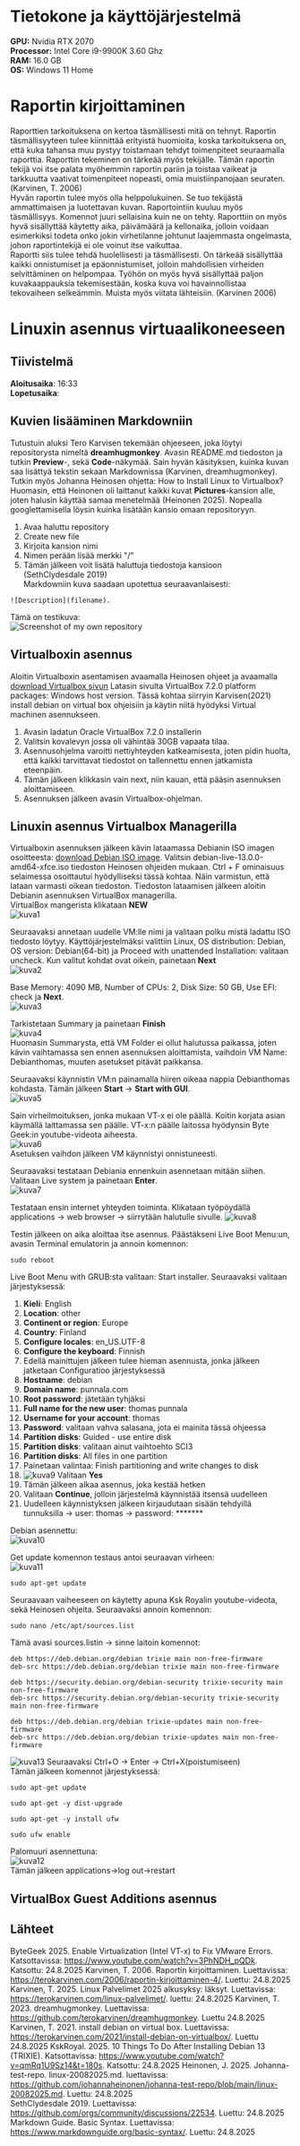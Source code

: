 # Tietokone ja käyttöjärjestelmä
**GPU:** Nvidia RTX 2070  
**Processor:** Intel Core i9-9900K 3.60 Ghz    
**RAM:** 16.0 GB  
**OS:**  Windows 11 Home  

# Raportin kirjoittaminen
Raporttien tarkoituksena on kertoa täsmällisesti mitä on tehnyt. Raportin täsmällisyyteen tulee kiinnittää erityistä huomioita, koska tarkoituksena on, että kuka tahansa muu pystyy toistamaan tehdyt toimenpiteet seuraamalla raporttia. Raporttin tekeminen on tärkeää myös tekijälle. Tämän raportin tekijä voi itse palata myöhemmin raportin pariin ja toistaa vaikeat ja tarkkuutta vaativat toimenpiteet nopeasti, omia muistiinpanojaan seuraten. (Karvinen, T. 2006)  
Hyvän raportin tulee myös olla helppolukuinen. Se tuo tekijästä ammattimaisen ja luotettavan kuvan. Raportointiin kuuluu myös täsmällisyys. Komennot juuri sellaisina kuin ne on tehty. Raporttiin on myös hyvä sisällyttää käytetty aika, päivämäärä ja kellonaika, jolloin voidaan esimerkiksi todeta onko jokin virhetilanne johtunut laajemmasta ongelmasta, johon raportintekijä ei ole voinut itse vaikuttaa.  
Raportti siis tulee tehdä huolellisesti ja täsmällisesti. On tärkeää sisällyttää kaikki onnistumiset ja epäonnistumiset, jolloin mahdollisien virheiden selvittäminen on helpompaa. Työhön on myös hyvä sisällyttää paljon kuvakaappauksia tekemisestään, koska kuva voi havainnollistaa tekovaiheen selkeämmin. Muista myös viitata lähteisiin. (Karvinen 2006)  
# Linuxin asennus virtuaalikoneeseen
## Tiivistelmä
**Aloitusaika**: 16:33  
**Lopetusaika**: 
## Kuvien lisääminen Markdowniin
Tutustuin aluksi Tero Karvisen tekemään ohjeeseen, joka löytyi repositorysta nimeltä **dreamhugmonkey**. Avasin README.md tiedoston ja tutkin **Preview**-, sekä **Code**-näkymää. Sain hyvän käsityksen, kuinka kuvan saa lisättyä tekstin sekaan Markdownissa (Karvinen, dreamhugmonkey). Tutkin myös Johanna Heinosen ohjetta: How to Install Linux to Virtualbox? Huomasin, että Heinonen oli laittanut kaikki kuvat **Pictures**-kansion alle, joten halusin käyttää samaa menetelmää (Heinonen 2025). Nopealla googlettamisella löysin kuinka lisätään kansio omaan repositoryyn.  
1. Avaa haluttu repository
2. Create new file
3. Kirjoita kansion nimi
4. Nimen perään lisää merkki "/"
5. Tämän jälkeen voit lisätä haluttuja tiedostoja kansioon  
(SethClydesdale 2019)  
Markdowniin kuva saadaan upotettua seuraavanlaisesti:
```
![Description](filename). 
```
Tämä on testikuva:  
![Screenshot of my own repository](./Pictures/testikuva.png)
## Virtualboxin asennus
Aloitin Virtualboxin asentamisen avaamalla Heinosen ohjeet ja avaamalla [download Virtualbox sivun](https://www.virtualbox.org/wiki/Downloads) Latasin sivulta VirtualBox 7.2.0 platform packages: Windows host version. Tässä kohtaa siirryin Karvisen(2021) install debian on virtual box ohjeisiin ja käytin niitä hyödyksi Virtual machinen asennukseen. 
1. Avasin ladatun Oracle VirtualBox 7.2.0 installerin
2. Valitsin kovalevyn jossa oli vähintää 30GB vapaata tilaa.
3. Asennusohjelma varoitti nettiyhteyden katkeamisesta, joten pidin huolta, että kaikki tarvittavat tiedostot on tallennettu ennen jatkamista eteenpäin.
4. Tämän jälkeen klikkasin vain next, niin kauan, että pääsin asennuksen aloittamiseen.
5. Asennuksen jälkeen avasin Virtualbox-ohjelman.
## Linuxin asennus Virtualbox Managerilla
Virtualboxin asennuksen jälkeen kävin lataamassa Debianin ISO imagen osoitteesta: [download Debian ISO image](https://cdimage.debian.org/debian-cd/13.0.0-live/amd64/iso-hybrid/). Valitsin debian-live-13.0.0-amd64-xfce.iso tiedoston Heinosen ohjeiden mukaan. Ctrl + F ominaisuus selaimessa osoittautui hyödylliseksi tässä kohtaa. Näin varmistun, että lataan varmasti oikean tiedoston. Tiedoston lataamisen jälkeen aloitin Debianin asennuksen VirtualBox managerilla.  
VirtualBox mangerista klikataan **NEW**  
![kuva1](./Pictures/kuva1.png)  

Seuraavaksi annetaan uudelle VM:lle nimi ja valitaan polku mistä ladattu ISO tiedosto löytyy. Käyttöjärjestelmäksi valittiin Linux, OS distribution: Debian, OS version: Debian(64-bit) ja Proceed with unattended Installation: valitaan uncheck. Kun valitut kohdat ovat oikein, painetaan **Next**   
![kuva2](./Pictures/kuva2.png)   

Base Memory: 4090 MB, Number of CPUs: 2, Disk Size: 50 GB, Use EFI: check ja **Next**.  
![kuva3](./Pictures/kuva3.png)  

Tarkistetaan Summary ja painetaan **Finish**  
![kuva4](./Pictures/kuva4.png)   
Huomasin Summarysta, että VM Folder ei ollut halutussa paikassa, joten kävin vaihtamassa sen ennen asennuksen aloittamista, vaihdoin VM Name: Debianthomas, muuten asetukset pitävät paikkansa.  

Seuraavaksi käynnistin VM:n painamalla hiiren oikeaa nappia Debianthomas kohdasta. Tämän jälkeen **Start** -> **Start with GUI**.  
![kuva5](./Pictures/kuva5.png)  

Sain virheilmoituksen, jonka mukaan VT-x ei ole päällä. Koitin korjata asian käymällä laittamassa sen päälle. VT-x:n päälle laitossa hyödynsin Byte Geek:in youtube-videota aiheesta.  
![kuva6](./Pictures/kuva6.png)  
Asetuksen vaihdon jälkeen VM käynnistyi onnistuneesti.  

Seuraavaksi testataan Debiania ennenkuin asennetaan mitään siihen. Valitaan Live system ja painetaan **Enter**.  
![kuva7](./Pictures/kuva7.png)  

Testataan ensin internet yhteyden toiminta. Klikataan työpöydällä applications -> web browser -> siirrytään halutulle sivulle.
![kuva8](./Pictures/kuva8.png)  

Testin jälkeen on aika aloittaa itse asennus. Päästäkseni Live Boot Menu:un, avasin Terminal emulatorin ja annoin komennon:
```
sudo reboot
```
Live Boot Menu with GRUB:sta valitaan: Start installer. Seuraavaksi valitaan järjestyksessä:
1. **Kieli**: English
2. **Location**: other
3. **Continent or region**: Europe
4. **Country**: Finland
5. **Configure locales**: en_US.UTF-8
6. **Configure the keyboard**: Finnish
7. Edellä mainittujen jälkeen tulee hieman asennusta, jonka jälkeen jatketaan Configuratioo järjestyksessä
8. **Hostname**: debian
9. **Domain name**: punnala.com
10. **Root password**: jätetään tyhjäksi
11. **Full name for the new user**: thomas punnala
12. **Username for your account**: thomas
13. **Password**: valitaan vahva salasana, jota ei mainita tässä ohjeessa
14. **Partition disks**: Guided - use entire disk
15. **Partition disks**: valitaan ainut vaihtoehto SCI3
16. **Partition disks**: All files in one partition
17. Painetaan valintaa: Finish partitioning and write changes to disk
18. ![kuva9](./Pictures/kuva9.png) Valitaan **Yes**
19. Tämän jälkeen alkaa asennus, joka kestää hetken
20. Valitaan **Continue**, jolloin järjestelmä käynnistää itsensä uudelleen
21. Uudelleen käynnistyksen jälkeen kirjaudutaan sisään tehdyillä tunnuksilla -> user: thomas -> password: *******

Debian asennettu:  
![kuva10](./Pictures/kuva10.png)

Get update komennon testaus antoi seuraavan virheen:  
![kuva11](./Pictures/kuva11.png)  
```
sudo apt-get update
```
Seuraavaan vaiheeseen on käytetty apuna Ksk Royalin youtube-videota, sekä Heinosen ohjeita. Seuraavaksi annoin komennon:
```
sudo nano /etc/apt/sources.list
```
Tämä avasi sources.listin -> sinne laitoin komennot:  
```
deb https://deb.debian.org/debian trixie main non-free-firmware
deb-src https://deb.debian.org/debian trixie main non-free-firmware

deb https://security.debian.org/debian-security trixie-security main non-free-firmware
deb-src https://security.debian.org/debian-security trixie-security main non-free-firmware

deb https://deb.debian.org/debian trixie-updates main non-free-firmware
deb-src https://deb.debian.org/debian trixie-updates main non-free-firmware
```
![kuva13](./Pictures/kuva13.png)
Seuraavaksi Ctrl+O -> Enter -> Ctrl+X(poistumiseen)  
Tämän jälkeen komennot järjestyksessä:  
```
sudo apt-get update
```
```
sudo apt-get -y dist-upgrade
```
```
sudo apt-get -y install ufw
```
```
sudo ufw enable
```
Palomuuri asennettuna:  
![kuva12](./Pictures/kuva12.png)  
Tämän jälkeen applications->log out->restart

## VirtualBox Guest Additions asennus




















## Lähteet
ByteGeek 2025. Enable Virtualization (Intel VT-x) to Fix VMware Errors. Katsottavissa: https://www.youtube.com/watch?v=3PhNDH_pQDk. Katsottu: 24.8.2025
Karvinen, T. 2006. Raportin kirjoittaminen. Luettavissa: https://terokarvinen.com/2006/raportin-kirjoittaminen-4/. Luettu: 24.8.2025  
Karvinen, T. 2025. Linux Palvelimet 2025 alkusyksy: läksyt. Luettavissa: https://terokarvinen.com/linux-palvelimet/. luettu: 24.8.2025 
Karvinen, T. 2023. dreamhugmonkey. Luettavissa: https://github.com/terokarvinen/dreamhugmonkey. Luettu 24.8.2025  
Karvinen, T. 2021. install debian on virtual box. Luettavissa: https://terokarvinen.com/2021/install-debian-on-virtualbox/. Luettu 24.8.2025
KskRoyal. 2025. 10 Things To Do After Installing Debian 13 (TRIXIE). Katsottavissa: https://www.youtube.com/watch?v=qmRq1U9Sz14&t=180s. Katsottu: 24.8.2025
Heinonen, J. 2025. Johanna-test-repo. linux-20082025.md. luettavissa: https://github.com/johannaheinonen/johanna-test-repo/blob/main/linux-20082025.md. Luettu: 24.8.2025  
SethClydesdale 2019. Luettavissa: https://github.com/orgs/community/discussions/22534. Luettu: 24.8.2025  
Markdown Guide. Basic Syntax. Luettavissa: https://www.markdownguide.org/basic-syntax/. Luettu: 24.8.2025
